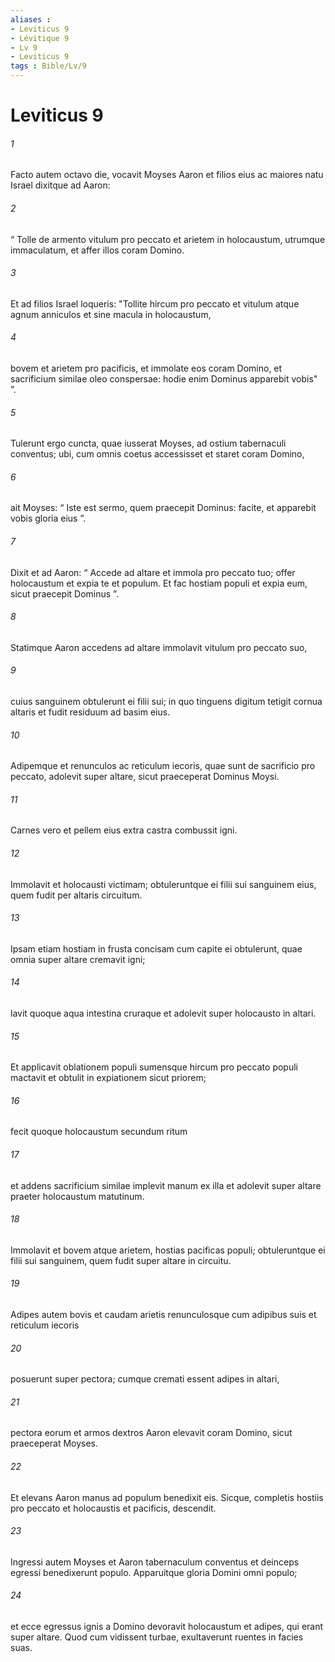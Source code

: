 ```yaml
---
aliases : 
- Leviticus 9
- Lévitique 9
- Lv 9
- Leviticus 9
tags : Bible/Lv/9
---
```


# Leviticus 9

###### 1
Facto autem octavo die, vocavit Moyses Aaron et filios eius ac maiores natu Israel dixitque ad Aaron: 
###### 2
“ Tolle de armento vitulum pro peccato et arietem in holocaustum, utrumque immaculatum, et affer illos coram Domino. 
###### 3
Et ad filios Israel loqueris: "Tollite hircum pro peccato et vitulum atque agnum anniculos et sine macula in holocaustum, 
###### 4
bovem et arietem pro pacificis, et immolate eos coram Domino, et sacrificium similae oleo conspersae: hodie enim Dominus apparebit vobis" ”.
###### 5
Tulerunt ergo cuncta, quae iusserat Moyses, ad ostium tabernaculi conventus; ubi, cum omnis coetus accessisset et staret coram Domino, 
###### 6
ait Moyses: “ Iste est sermo, quem praecepit Dominus: facite, et apparebit vobis gloria eius ”. 
###### 7
Dixit et ad Aaron: “ Accede ad altare et immola pro peccato tuo; offer holocaustum et expia te et populum. Et fac hostiam populi et expia eum, sicut praecepit Dominus ”.
###### 8
Statimque Aaron accedens ad altare immolavit vitulum pro peccato suo, 
###### 9
cuius sanguinem obtulerunt ei filii sui; in quo tinguens digitum tetigit cornua altaris et fudit residuum ad basim eius. 
###### 10
Adipemque et renunculos ac reticulum iecoris, quae sunt de sacrificio pro peccato, adolevit super altare, sicut praeceperat Dominus Moysi. 
###### 11
Carnes vero et pellem eius extra castra combussit igni.
###### 12
Immolavit et holocausti victimam; obtuleruntque ei filii sui sanguinem eius, quem fudit per altaris circuitum. 
###### 13
Ipsam etiam hostiam in frusta concisam cum capite ei obtulerunt, quae omnia super altare cremavit igni; 
###### 14
lavit quoque aqua intestina cruraque et adolevit super holocausto in altari.
###### 15
Et applicavit oblationem populi sumensque hircum pro peccato populi mactavit et obtulit in expiationem sicut priorem; 
###### 16
fecit quoque holocaustum secundum ritum 
###### 17
et addens sacrificium similae implevit manum ex illa et adolevit super altare praeter holocaustum matutinum.
###### 18
Immolavit et bovem atque arietem, hostias pacificas populi; obtuleruntque ei filii sui sanguinem, quem fudit super altare in circuitu. 
###### 19
Adipes autem bovis et caudam arietis renunculosque cum adipibus suis et reticulum iecoris 
###### 20
posuerunt super pectora; cumque cremati essent adipes in altari, 
###### 21
pectora eorum et armos dextros Aaron elevavit coram Domino, sicut praeceperat Moyses.
###### 22
Et elevans Aaron manus ad populum benedixit eis. Sicque, completis hostiis pro peccato et holocaustis et pacificis, descendit. 
###### 23
Ingressi autem Moyses et Aaron tabernaculum conventus et deinceps egressi benedixerunt populo. Apparuitque gloria Domini omni populo; 
###### 24
et ecce egressus ignis a Domino devoravit holocaustum et adipes, qui erant super altare. Quod cum vidissent turbae, exultaverunt ruentes in facies suas.
